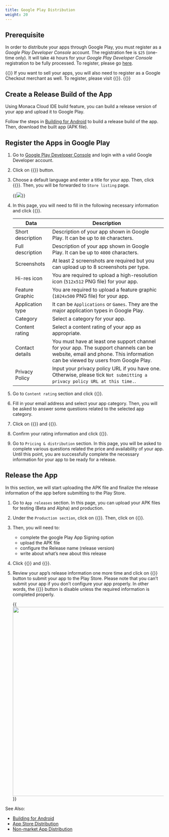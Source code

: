```yaml
---
title: Google Play Distribution
weight: 20
---
```


## Prerequisite

In order to distribute your apps through Google Play, you must register
as a *Google Play Developer Console* account. The registration fee is
`$25` (one-time only). It will take `48` hours for your *Google Play
Developer Console* registration to be fully processed. To register,
please go [here](https://play.google.com/apps/publish/).

{{<note>}}
    If you want to sell your apps, you will also need to register as a Google Checkout merchant as well. To register, please visit {{<link href="https://support.google.com/googleplay/android-developer/answer/answer.py?hl=en&answer=2972701" title="Link a Google Play Developer account to your payments profile">}}.
{{</note>}}

## Create a Release Build of the App

Using Monaca Cloud IDE build feature, you can build a release version of
your app and upload it to Google Play.

Follow the steps in [Building for Android](../../build/build_android) to build a release build of the app. Then, download the built app (APK file).

## Register the Apps in Google Play

1. Go to [Google Play Developer Console](https://play.google.com/apps/publish/) and login with a valid Google Developer account.

2. Click on {{<guilabel name="CREATE APPLICATION">}} button.

3. Choose a default language and enter a title for your app. Then, click {{<guilabel name="CREATE">}}. Then, you will be forwarded to `Store listing` page.

    {{<img src="/images/monaca_ide/manual/deploy/google_play/2.png">}}

4. In this page, you will need to fill in the following necessary information and click {{<guilabel name="SAVE DRAFT">}}.

    Data | Description
    -----|------------------
    Short description | Description of your app shown in Google Play. It can be up to `80` characters.
    Full description | Description of your app shown in Google Play. It can be up to `4000` characters.
    Screenshots | At least 2 screenshots are required but you can upload up to 8 screenshots per type.
    Hi-res icon | You are required to upload a high-resolution icon (`512x512` PNG file) for your app.
    Feature Graphic | You are required to upload a feature graphic (`1024x500` PNG file) for your app.
    Application type | It can be `Applications` or `Games`. They are the major application types in Google Play.
    Category | Select a category for your app.
    Content rating | Select a content rating of your app as appropriate.
    Contact details | You must have at least one support channel for your app. The support channels can be website, email and phone. This information can be viewed by users from Google Play.
    Privacy Policy | Input your privacy policy URL if you have one. Otherwise, please tick `Not submitting a privacy policy URL at this time.`.

5. Go to `Content rating` section and click {{<guilabel name="CONTINUE">}}.

6. Fill in your email address and select your app category. Then, you will be asked to answer some questions related to the selected app category.

7. Click on {{<guilabel name="SAVE QUESTIONNAIRE">}} and {{<guilabel name="CALCULATE RATING">}}.

8. Confirm your rating information and click {{<guilabel name="APPLY RATING">}}.

9. Go to `Pricing & distribution` section. In this page, you will be asked to complete various questions related the price and availability of your app. Until this point, you are successfully complete the necessary information for your app to be ready for a release.

## Release the App

In this section, we will start uploading the APK file and finalize the release information of the app before submitting to the Play Store.

1. Go to `App releases` section. In this page, you can upload your APK files for testing (Beta and Alpha) and production. 

2. Under the `Production section`, click on {{<guilabel name="MANAGE PRODUCTION">}}. Then, click on {{<guilabel name="CREATE RELEASE">}}.

3. Then, you will need to:

    - complete the google Play App Signing option
    - upload the APK file
    - configure the Release name (release version)
    - write about what’s new about this release

4. Click {{<guilabel name="SAVE">}} and {{<guilabel name="REVIEW">}}.

5. Review your app’s release information one more time and click on {{<guilabel name="START ROLLOUT TO PRODUCTION">}} button to submit your app to the Play Store. Please note that you can’t submit your app if you don’t configure your app properly. In other words, the {{<guilabel name="START ROLLOUT TO PRODUCTION">}} button is disable unless the required information is completed properly.

    {{<img src="/images/monaca_ide/manual/deploy/google_play/9.png" width="600">}}

See Also: 

- [Building for Android](../../build/build_android)
- [App Store Distribution](../appstore)
- [Non-market App Distribution](../non_market_deploy)
